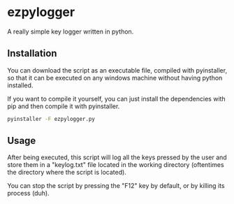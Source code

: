# ezpylogger
 
A really simple key logger written in python.

## Installation

You can download the script as an executable file, compiled with pyinstaller, so that it can be executed on any windows machine without having python installed.

If you want to compile it yourself, you can just install the dependencies with pip and then compile it with pyinstaller.

```bash
pyinstaller -F ezpylogger.py
```

## Usage

After being executed, this script will log all the keys pressed by the user and store them in a "keylog.txt" file located in the working directory (oftentimes the directory where the script is located).

You can stop the script by pressing the "F12" key by default, or by killing its process (duh).